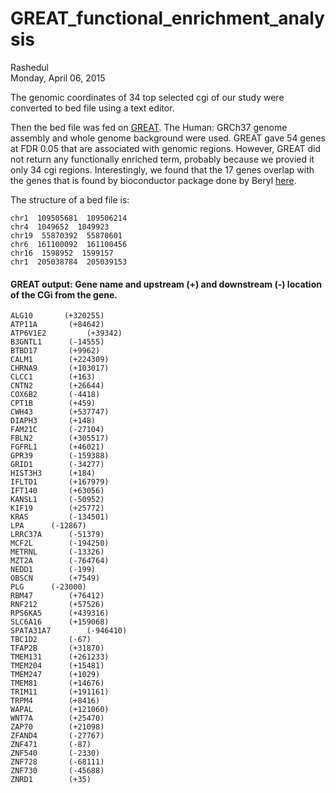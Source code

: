 # GREAT_functional_enrichment_analysis
Rashedul  
Monday, April 06, 2015  

The genomic coordinates of 34 top selected cgi of our study were converted to bed file using a text editor. 

Then the bed file was fed on [GREAT](http://bejerano.stanford.edu/great/public/html/). The Human: GRCh37 genome assembly and whole genome background were used. GREAT gave 54 genes at FDR 0.05 that are associated with genomic regions. However, GREAT did not return any functionally enriched term, probably because we provied it only 34 cgi regions. Interestingly, we found that the 17 genes overlap with the genes that is found by bioconductor package done by Beryl [here](https://github.com/STAT540-UBC/yy_team01_colorectal-cancer_STAT540_2015/blob/master/data/FEA/1e-04/genes.txt).


The structure of a bed file is:

```
chr1  109505681  109506214  
chr4  1049652  1049923     
chr19  55870392  55870601   
chr6  161100092  161100456  
chr16  1598952  1599157    
chr1  205038784  205039153 
```

#### GREAT output: Gene name and upstream (+) and downstream (-) location of the CGi from the gene. 

```
ALG10       (+320255)
ATP11A	     (+84642)
ATP6V1E2	     (+39342)
B3GNTL1	     (-14555)
BTBD17	     (+9962)
CALM1	     (+224309)
CHRNA9	     (+103017)
CLCC1	     (+163)
CNTN2	     (+26644)
COX6B2	     (-4418)
CPT1B	     (+459)
CWH43	     (+537747)
DIAPH3	     (+148)
FAM21C	     (-27104)
FBLN2	     (+305517)
FGFRL1	     (+46021)
GPR39	     (-159388)
GRID1	     (-34277)
HIST3H3	     (+184)
IFLTD1	     (+167979)
IFT140	     (+63056)
KANSL1	     (-50952)
KIF19	     (+25772)
KRAS	     (-134501)
LPA	     (-12867)
LRRC37A	     (-51379)
MCF2L	     (-194250)
METRNL	     (-13326)
MZT2A	     (-764764)
NEDD1	     (-199)
OBSCN	     (+7549)
PLG	     (-23000)
RBM47	     (+76412)
RNF212	     (+57526)
RPS6KA5	     (+439316)
SLC6A16	     (+159068)
SPATA31A7	     (-946410)
TBC1D2	     (-67)
TFAP2B	     (+31870)
TMEM131	     (+261233)
TMEM204	     (+15481)
TMEM247	     (+1029)
TMEM81	     (+14676)
TRIM11	     (+191161)
TRPM4	     (+8416)
WAPAL	     (+121060)
WNT7A	     (+25470)
ZAP70	     (+21098)
ZFAND4	     (-27767)
ZNF471	     (-87)
ZNF540	     (-2330)
ZNF728	     (-68111)
ZNF730	     (-45688)
ZNRD1	     (+35)
```
